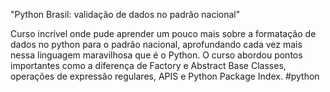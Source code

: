 "Python Brasil: validação de dados no padrão nacional"

Curso incrível onde pude aprender um pouco mais sobre a formatação de dados no python para o padrão nacional,
aprofundando cada vez mais nessa linguagem maravilhosa que é o Python. 
O curso abordou pontos importantes como a diferença de Factory e Abstract Base Classes, operações de expressão regulares, APIS e Python Package Index. #python
